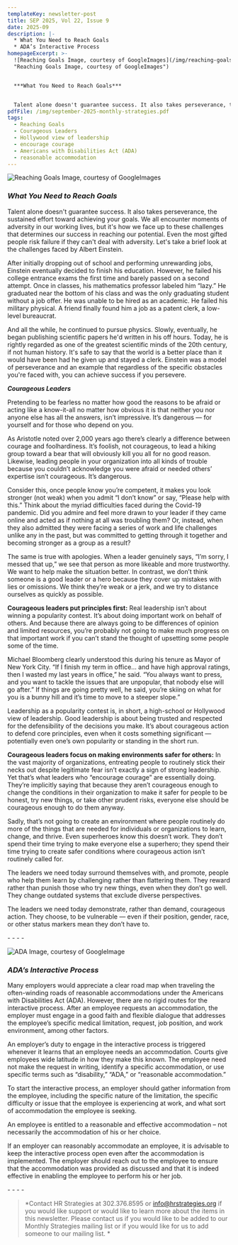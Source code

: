 ```yaml
---
templateKey: newsletter-post
title: SEP 2025, Vol 22, Issue 9
date: 2025-09
description: |-
  * What You Need to Reach Goals
  * ADA’s Interactive Process
homepageExcerpt: >-
  ![Reaching Goals Image, courtesy of GoogleImages](/img/reaching-goals.jpg
  "Reaching Goals Image, courtesy of GoogleImages")


  ***What You Need to Reach Goals***


  Talent alone doesn't guarantee success. It also takes perseverance, the sustained effort toward achieving your goals. We all encounter moments of adversity in our working lives, but it's how we face up to these challenges that determines our success in reaching our potential. Even the most gifted people risk failure if they can't deal with adversity. Let's take a brief look at the challenges faced by Albert Einstein.
pdfFile: /img/september-2025-monthly-strategies.pdf
tags:
  - Reaching Goals
  - Courageous Leaders
  - Hollywood view of leadership
  - encourage courage
  - Americans with Disabilities Act (ADA)
  - reasonable accommodation
---
```

![Reaching Goals Image, courtesy of GoogleImages](/img/reaching-goals.jpg "Reaching Goals Image, courtesy of GoogleImages")



### ***What You Need to Reach Goals***

Talent alone doesn't guarantee success. It also takes perseverance, the sustained effort toward achieving your goals. We all encounter moments of adversity in our working lives, but it's how we face up to these challenges that determines our success in reaching our potential. Even the most gifted people risk failure if they can't deal with adversity. Let's take a brief look at the challenges faced by Albert Einstein.

After initially dropping out of school and performing unrewarding jobs, Einstein eventually decided to finish his education. However, he failed his college entrance exams the first time and barely passed on a second attempt. Once in classes, his mathematics professor labeled him “lazy.” He graduated near the bottom of his class and was the only graduating student without a job offer. He was unable to be hired as an academic. He failed his military physical. A friend finally found him a job as a patent clerk, a low-level bureaucrat.

And all the while, he continued to pursue physics. Slowly, eventually, he began publishing scientific papers he'd written in his off hours. Today, he is rightly regarded as one of the greatest scientific minds of the 20th century, if not human history. It's safe to say that the world is a better place than it would have been had he given up and stayed a clerk. Einstein was a model of perseverance and an example that regardless of the specific obstacles you're faced with, you can achieve success if you persevere.

***Courageous Leaders***

Pretending to be fearless no matter how good the reasons to be afraid or acting like a know-it-all no matter how obvious it is that neither you nor anyone else has all the answers, isn’t impressive. It’s dangerous — for yourself and for those who depend on you.

As Aristotle noted over 2,000 years ago there’s clearly a difference between courage and foolhardiness. It’s foolish, not courageous, to lead a hiking group toward a bear that will obviously kill you all for no good reason. Likewise, leading people in your organization into all kinds of trouble because you couldn’t acknowledge you were afraid or needed others’ expertise isn’t courageous. It’s dangerous.

Consider this, once people know you’re competent, it makes you look stronger (not weak) when you admit “I don’t know” or say, “Please help with this.” Think about the myriad difficulties faced during the Covid-19 pandemic. Did you admire and feel more drawn to your leader if they came online and acted as if nothing at all was troubling them? Or, instead, when they also admitted they were facing a series of work and life challenges unlike any in the past, but was committed to getting through it together and becoming stronger as a group as a result?

The same is true with apologies. When a leader genuinely says, “I’m sorry, I messed that up,” we see that person as more likeable and more trustworthy. We want to help make the situation better. In contrast, we don’t think someone is a good leader or a hero because they cover up mistakes with lies or omissions. We think they’re weak or a jerk, and we try to distance ourselves as quickly as possible.

**Courageous leaders put principles first:** Real leadership isn’t about winning a popularity contest. It’s about doing important work on behalf of others. And because there are always going to be differences of opinion and limited resources, you’re probably not going to make much progress on that important work if you can’t stand the thought of upsetting some people some of the time.

Michael Bloomberg clearly understood this during his tenure as Mayor of New York City. “If I finish my term in office… and have high approval ratings, then I wasted my last years in office,” he said. “You always want to press, and you want to tackle the issues that are unpopular, that nobody else will go after.” If things are going pretty well, he said, you’re skiing on what for you is a bunny hill and it’s time to move to a steeper slope.”

Leadership as a popularity contest is, in short, a high-school or Hollywood view of leadership. Good leadership is about being trusted and respected for the defensibility of the decisions you make. It’s about courageous action to defend core principles, even when it costs something significant — potentially even one’s own popularity or standing in the short run.

**Courageous leaders focus on making environments safer for others:** In the vast majority of organizations, entreating people to routinely stick their necks out despite legitimate fear isn’t exactly a sign of strong leadership. Yet that’s what leaders who “encourage courage” are essentially doing. They’re implicitly saying that because they aren’t courageous enough to change the conditions in their organization to make it safer for people to be honest, try new things, or take other prudent risks, everyone else should be courageous enough to do them anyway.

Sadly, that’s not going to create an environment where people routinely do more of the things that are needed for individuals or organizations to learn, change, and thrive. Even superheroes know this doesn’t work. They don’t spend their time trying to make everyone else a superhero; they spend their time trying to create safer conditions where courageous action isn’t routinely called for.

The leaders we need today surround themselves with, and promote, people who help them learn by challenging rather than flattering them. They reward rather than punish those who try new things, even when they don’t go well. They change outdated systems that exclude diverse perspectives.

The leaders we need today demonstrate, rather than demand, courageous action. They choose, to be vulnerable — even if their position, gender, race, or other status markers mean they don’t have to.

\-﻿ - - -

![ADA Image, courtesy of GoogleImage](/img/ada-image.png "ADA Image, courtesy of GoogleImage")

### ***ADA’s Interactive Process***

Many employers would appreciate a clear road map when traveling the often-winding roads of reasonable accommodations under the Americans with Disabilities Act (ADA). However, there are no rigid routes for the interactive process. After an employee requests an accommodation, the employer must engage in a good faith and flexible dialogue that addresses the employee’s specific medical limitation, request, job position, and work environment, among other factors.

An employer’s duty to engage in the interactive process is triggered whenever it learns that an employee needs an accommodation. Courts give employees wide latitude in how they make this known. The employee need not make the request in writing, identify a specific accommodation, or use specific terms such as “disability,” “ADA,” or “reasonable accommodation.”

To start the interactive process, an employer should gather information from the employee, including the specific nature of the limitation, the specific difficulty or issue that the employee is experiencing at work, and what sort of accommodation the employee is seeking.

An employee is entitled to a reasonable and effective accommodation – not necessarily the accommodation of his or her choice.

If an employer can reasonably accommodate an employee, it is advisable to keep the interactive process open even after the accommodation is implemented. The employer should reach out to the employee to ensure that the accommodation was provided as discussed and that it is indeed effective in enabling the employee to perform his or her job.

\-﻿ - - -

> *Contact HR Strategies at 302.376.8595 or info@hrstrategies.org if you would like support or would like to learn more about the items in this newsletter. Please contact us if you would like to be added to our Monthly Strategies mailing list or if you would like for us to add someone to our mailing list. *